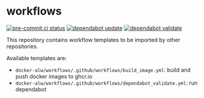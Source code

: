 # workflows

[![pre-commit.ci status](https://results.pre-commit.ci/badge/github/docker-alw/workflows/main.svg)](https://results.pre-commit.ci/latest/github/docker-alw/workflows/main)
[![dependabot update](https://github.com/docker-alw/workflows/actions/workflows/dependabot/dependabot-updates/badge.svg)](https://github.com/docker-alw/workflows/actions/workflows/dependabot/dependabot-updates)
[![dependabot validate](https://github.com/docker-alw/workflows/actions/workflows/dependabot_validate.yml/badge.svg)](https://github.com/docker-alw/workflows/actions/workflows/dependabot_validate.yml)


This repository contains workflow templates to be imported by other repositories.

Available templates are:

* `docker-alw/workflows/.github/workflows/build_image.yml`: build and push docker images to ghcr.io
* `docker-alw/workflows/.github/workflows/dependabot_validate.yml`: run dependabot
